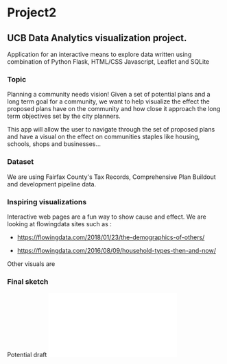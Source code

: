 # Project2

## UCB Data Analytics visualization project.

Application for an interactive means to explore data written using combination of Python Flask, HTML/CSS Javascript, Leaflet and SQLite

### Topic 

Planning a community needs vision! Given a set of potential plans and a long term goal for a community, we want to help visualize the effect the proposed plans have
on the community and how close it approach the long term objectives set by the city planners.

This app will allow the user to navigate through the set of proposed plans and have a visual on the effect on communities staples like housing, schools, shops and businesses... 



### Dataset

We are using Fairfax County's Tax Records, Comprehensive Plan Buildout and development pipeline data.


### Inspiring visualizations

Interactive web pages are a fun way to show cause and effect. We are looking at flowingdata sites such as :

- https://flowingdata.com/2018/01/23/the-demographics-of-others/

- https://flowingdata.com/2016/08/09/household-types-then-and-now/


Other visuals are <TO BE ADDED>

### Final sketch

<TO BE ADDED>

Potential draft 
![Visual](resources/draft_visual.pdf)

